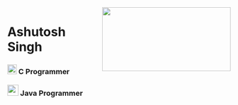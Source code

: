 <img src="https://banner2.cleanpng.com/20180516/kye/kisspng-web-development-php-programmer-software-developer-5afc62a7e62375.6379779315264897679427.jpg" width="290" height ="145" align="right">
<h1>Ashutosh Singh</h1>
<h3>
<img src="https://www.pngitem.com/pimgs/m/31-312155_c-programming-language-logo-hd-png-download.png" width="21" height="22">  C Programmer
<br>
<br>
<img src="https://cdn4.iconfinder.com/data/icons/logos-and-brands/512/181_Java_logo_logos-512.png" width="25" height="25"> Java Programmer
</h3>
